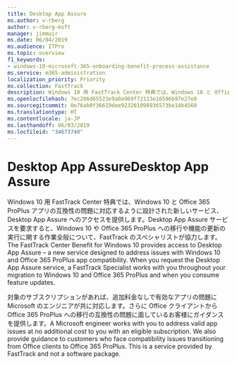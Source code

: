 ```yaml
---
title: Desktop App Assure
ms.author: v-rberg
author: v-rberg-msft
manager: jimmuir
ms.date: 06/04/2019
ms.audience: ITPro
ms.topic: overview
f1_keywords:
- windows-10-microsoft-365-onboarding-benefit-process-assistance
ms.service: m365-administration
localization_priority: Priority
ms.collection: FastTrack
description: Windows 10 用 FastTrack Center 特典では、Windows 10 と Office 365 ProPlus アプリの互換性の問題に対応するために設計されたサービス、Desktop App Assure へのアクセスを提供します。
ms.openlocfilehash: 7ec206d65523e9a0a969f72113e16596b97e27e8
ms.sourcegitcommit: 0e76ab0f36619dee923201098936573be14b4560
ms.translationtype: HT
ms.contentlocale: ja-JP
ms.lasthandoff: 06/03/2019
ms.locfileid: "34673740"
---
```

# <a name="desktop-app-assure"></a><span data-ttu-id="1a8c2-103">Desktop App Assure</span><span class="sxs-lookup"><span data-stu-id="1a8c2-103">Desktop App Assure</span></span>

<span data-ttu-id="1a8c2-p101">Windows 10 用 FastTrack Center 特典では、Windows 10 と Office 365 ProPlus アプリの互換性の問題に対応するように設計された新しいサービス、Desktop App Assure へのアクセスを提供します。Desktop App Assure サービスを要求すると、Windows 10 や Office 365 ProPlus への移行や機能の更新の実行に関する作業全般について、FastTrack のスペシャリストが協力します。</span><span class="sxs-lookup"><span data-stu-id="1a8c2-p101">The FastTrack Center Benefit for Windows 10 provides access to Desktop App Assure – a new service designed to address issues with Windows 10 and Office 365 ProPlus app compatibility. When you request the Desktop App Assure service, a FastTrack Specialist works with you throughout your migration to Windows 10 and Office 365 ProPlus and when you consume feature updates.</span></span> 

<span data-ttu-id="1a8c2-p102">対象のサブスクリプションがあれば、追加料金なしで有効なアプリの問題に Microsoft のエンジニアが共に対応します。さらに Office クライアントから Office 365 ProPlus への移行の互換性の問題に面しているお客様にガイダンスを提供します。</span><span class="sxs-lookup"><span data-stu-id="1a8c2-p102">A Microsoft engineer works with you to address valid app issues at no additional cost to you with an eligible subscription. We also provide guidance to customers who face compatibility issues transitioning from Office clients to Office 365 ProPlus. This is a service provided by FastTrack and not a software package.</span></span>

  

    

 
